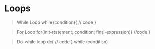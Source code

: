 # Loops

> While Loop
while (condition){
    // code
}


> For Loop
for(init-statement; condition; final-expression){
    //code
}

> Do-while loop
do{
    // code
} while (condition)